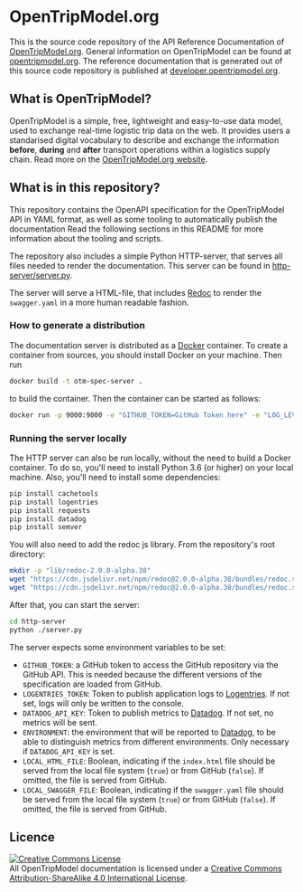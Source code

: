 # OpenTripModel.org

This is the source code repository of the API Reference Documentation of
[OpenTripModel.org](https://opentripmodel.org). General information on
OpenTripModel can be found at
[opentripmodel.org](https://opentripmodel.orghttps://opentripmodel.org). The
reference documentation that is generated out of this source code repository is
published at [developer.opentripmodel.org](https://developer.opentripmodel.org).

## What is OpenTripModel?
OpenTripModel is a simple, free, lightweight and easy-to-use data model, used to
exchange real-time logistic trip data on the web. It provides users a
standarised digital vocabulary to describe and exchange the information
**before**, **during** and **after** transport operations within a logistics
supply chain. Read more on the
[OpenTripModel.org website](https://opentripmodel.org).

## What is in this repository?
This repository contains the OpenAPI specification for the OpenTripModel API in
YAML format, as well as some tooling to automatically publish the documentation
Read the following sections in this README for more information about the tooling 
and scripts.

The repository also includes a simple Python HTTP-server, that serves all files
needed to render the documentation. This server can be found in 
[http-server/server.py](http-server/server.py).

The server will serve a HTML-file, that includes
[Redoc](https://github.com/Rebilly/ReDoc) to render the `swagger.yaml`
in a more human readable fashion.

### How to generate a distribution
The documentation server is distributed as a [Docker](https://www.docker.com/what-docker)
container. To create a container from sources, you should install Docker on your
machine. Then run 

```bash
docker build -t otm-spec-server .
```

to build the container. Then the container can be started as follows:

```bash
docker run -p 9000:9000 -e "GITHUB_TOKEN=GitHub Token here" -e "LOG_LEVEL=DEBUG" otm-spec-server 
``` 

### Running the server locally
The HTTP server can also be run locally, without the need to build a Docker 
container. To do so, you'll need to install Python 3.6 (or higher) on your local
machine. Also, you'll need to install some dependencies:

```bash
pip install cachetools
pip install logentries
pip install requests
pip install datadog
pip install semver
```

You will also need to add the redoc js library. From the repository's root directory:
```bash
mkdir -p "lib/redoc-2.0.0-alpha.38"
wget "https://cdn.jsdelivr.net/npm/redoc@2.0.0-alpha.38/bundles/redoc.standalone.js" -P "lib/redoc-2.0.0-alpha.38/"
wget "https://cdn.jsdelivr.net/npm/redoc@2.0.0-alpha.38/bundles/redoc.standalone.js.map" -P "lib/redoc-2.0.0-alpha.38/"
```

After that, you can start the server:

```bash
cd http-server
python ./server.py
```

The server expects some environment variables to be set:


* `GITHUB_TOKEN`: a GitHub token to access the GitHub repository via the 
  GitHub API. This is needed because the different versions of the 
  specification are loaded from GitHub.
* `LOGENTRIES_TOKEN`: Token to publish application logs to 
  [Logentries](https://logentries.com/). If not set, logs will only be
  written to the console.
* `DATADOG_API_KEY`: Token to publish metrics to 
  [Datadog](https://www.datadoghq.com/). If not set, no metrics will be sent.
* `ENVIRONMENT`: the environment that will be reported to 
  [Datadog](https://www.datadoghq.com/), to be able to distinguish metrics
  from different environments. Only necessary if `DATADOG_API_KEY` is set.
* `LOCAL_HTML_FILE`: Boolean, indicating if the `index.html` file should
  be served from the local file system (`true`) or from GitHub (`false`).
  If omitted, the file is served from GitHub.
* `LOCAL_SWAGGER_FILE`: Boolean, indicating if the `swagger.yaml` file should
  be served from the local file system (`true`) or from GitHub (`false`).
  If omitted, the file is served from GitHub.

## Licence
<a rel="license" href="http://creativecommons.org/licenses/by-sa/4.0/"><img alt="Creative Commons License" style="border-width:0" src="https://i.creativecommons.org/l/by-sa/4.0/88x31.png" /></a><br />All OpenTripModel documentation is licensed under a <a rel="license" href="http://creativecommons.org/licenses/by-sa/4.0/">Creative Commons Attribution-ShareAlike 4.0 International License</a>.
